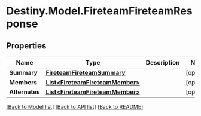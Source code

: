 # Destiny.Model.FireteamFireteamResponse

## Properties

Name | Type | Description | Notes
------------ | ------------- | ------------- | -------------
**Summary** | [**FireteamFireteamSummary**](FireteamFireteamSummary.md) |  | [optional] 
**Members** | [**List&lt;FireteamFireteamMember&gt;**](FireteamFireteamMember.md) |  | [optional] 
**Alternates** | [**List&lt;FireteamFireteamMember&gt;**](FireteamFireteamMember.md) |  | [optional] 

[[Back to Model list]](../README.md#documentation-for-models) [[Back to API list]](../README.md#documentation-for-api-endpoints) [[Back to README]](../README.md)

